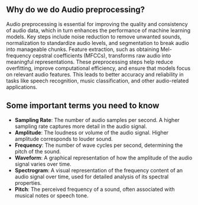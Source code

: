 ## Why do we do Audio preprocessing?
Audio preprocessing is essential for improving the quality and consistency of audio data, which in turn enhances the performance of machine learning models. Key steps include noise reduction to remove unwanted sounds, normalization to standardize audio levels, and segmentation to break audio into manageable chunks. Feature extraction, such as obtaining Mel-frequency cepstral coefficients (MFCCs), transforms raw audio into meaningful representations. These preprocessing steps help reduce overfitting, improve computational efficiency, and ensure that models focus on relevant audio features. This leads to better accuracy and reliability in tasks like speech recognition, music classification, and other audio-related applications.

## Some important terms you need to know
- **Sampling Rate**: The number of audio samples per second. A higher sampling rate captures more detail in the audio signal.
- **Amplitude**: The loudness or volume of the audio signal. Higher amplitude corresponds to louder sound.
- **Frequency**: The number of wave cycles per second, determining the pitch of the sound.
- **Waveform**: A graphical representation of how the amplitude of the audio signal varies over time.
- **Spectrogram**: A visual representation of the frequency content of an audio signal over time, used for detailed analysis of its spectral properties.
- **Pitch**: The perceived frequency of a sound, often associated with musical notes or speech tone.
